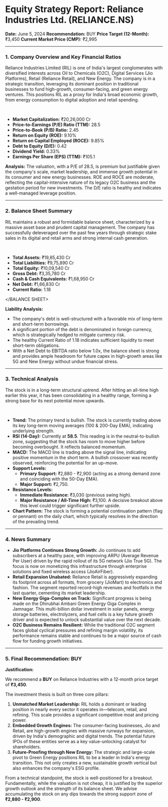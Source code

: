 # Equity Strategy Report: Reliance Industries Ltd. (RELIANCE.NS)

**Date:** June 5, 2024
**Recommendation:** BUY
**Price Target (12-Month):** ₹3,450
**Current Market Price (CMP):** ₹2,995

---

### 1. Company Overview and Key Financial Ratios

Reliance Industries Limited (RIL) is one of India's largest conglomerates with diversified interests across Oil to Chemicals (O2C), Digital Services (Jio Platforms), Retail (Reliance Retail), and New Energy. The company is in a strategic transition, leveraging its dominant position in traditional businesses to fund high-growth, consumer-facing, and green energy ventures. This positions RIL as a proxy for India's broad economic growth, from energy consumption to digital adoption and retail spending.

<br>

<FUNDAMENTALS>

*   **Market Capitalization:** ₹20,26,000 Cr
*   **Price-to-Earnings (P/E) Ratio (TTM):** 28.5
*   **Price-to-Book (P/B) Ratio:** 2.45
*   **Return on Equity (ROE):** 9.10%
*   **Return on Capital Employed (ROCE):** 9.85%
*   **Debt to Equity (D/E):** 0.42
*   **Dividend Yield:** 0.33%
*   **Earnings Per Share (EPS) (TTM):** ₹105.1

</FUNDAMENTALS>

**Analysis:** The valuation, with a P/E of 28.5, is premium but justifiable given the company's scale, market leadership, and immense growth potential in its consumer and new energy businesses. ROE and ROCE are moderate, reflecting the capital-intensive nature of its legacy O2C business and the gestation period for new investments. The D/E ratio is healthy and indicates a well-managed leverage position.

---

### 2. Balance Sheet Summary

RIL maintains a robust and formidable balance sheet, characterized by a massive asset base and prudent capital management. The company has successfully deleveraged over the past few years through strategic stake sales in its digital and retail arms and strong internal cash generation.

<br>

<BALANCE SHEET>

*   **Total Assets:** ₹19,85,430 Cr
*   **Total Liabilities:** ₹9,75,890 Cr
*   **Total Equity:** ₹10,09,540 Cr
*   **Gross Debt:** ₹3,35,780 Cr
*   **Cash & Cash Equivalents:** ₹1,68,950 Cr
*   **Net Debt:** ₹1,66,830 Cr
*   **Current Ratio:** 1.18

</BALANCE SHEET>

**Liability Analysis:**
*   The company's debt is well-structured with a favorable mix of long-term and short-term borrowings.
*   A significant portion of the debt is denominated in foreign currency, which is strategically hedged to mitigate currency risk.
*   The healthy Current Ratio of 1.18 indicates sufficient liquidity to meet short-term obligations.
*   With a Net Debt to EBITDA ratio below 1.0x, the balance sheet is strong and provides ample headroom for future capex in high-growth areas like 5G and New Energy without undue financial stress.

---

### 3. Technical Analysis

The stock is in a long-term structural uptrend. After hitting an all-time high earlier this year, it has been consolidating in a healthy range, forming a strong base for its next potential move upwards.

<br>

<TECHNICALS>

*   **Trend:** The primary trend is bullish. The stock is currently trading above its key long-term moving averages (100 & 200-Day EMA), indicating underlying strength.
*   **RSI (14-Day):** Currently at **58.5**. This reading is in the neutral-to-bullish zone, suggesting that the stock has room to move higher before becoming overbought. It reflects balanced momentum.
*   **MACD:** The MACD line is trading above the signal line, indicating positive momentum in the short term. A bullish crossover was recently observed, reinforcing the potential for an up-move.
*   **Support Levels:**
    *   **Primary Support:** ₹2,880 - ₹2,900 (acting as a strong demand zone and coinciding with the 50-Day EMA).
    *   **Major Support:** ₹2,750.
*   **Resistance Levels:**
    *   **Immediate Resistance:** ₹3,030 (previous swing high).
    *   **Major Resistance / All-Time High:** ₹3,100. A decisive breakout above this level could trigger significant further upside.
*   **Chart Pattern:** The stock is forming a potential continuation pattern (flag or pennant) on the daily chart, which typically resolves in the direction of the prevailing trend.

</TECHNICALS>

---

### 4. News Summary

*   **Jio Platforms Continues Strong Growth:** Jio continues to add subscribers at a healthy pace, with improving ARPU (Average Revenue Per User) driven by the rapid rollout of its 5G network (Jio True 5G). The focus is now on monetizing this infrastructure through enterprise solutions and fixed wireless access (JioAirFiber).
*   **Retail Expansion Unabated:** Reliance Retail is aggressively expanding its footprint across all formats, from grocery (JioMart) to electronics and fashion. The segment reported record-high revenues and footfalls in the last quarter, cementing its market leadership.
*   **New Energy Giga-Complex on Track:** Significant progress is being made on the Dhirubhai Ambani Green Energy Giga Complex in Jamnagar. This multi-billion dollar investment in solar panels, energy storage batteries, electrolyzers, and fuel cells is a key future growth driver and is expected to unlock substantial value over the next decade.
*   **O2C Business Remains Resilient:** While the traditional O2C segment faces global cyclical pressures and refining margin volatility, its performance remains stable and continues to be a major source of cash flow for funding growth initiatives.

---

### 5. Final Recommendation: BUY

**Justification:**

We recommend a **BUY** on Reliance Industries with a 12-month price target of **₹3,450**.

The investment thesis is built on three core pillars:
1.  **Unmatched Market Leadership:** RIL holds a dominant or leading position in nearly every sector it operates in—telecom, retail, and refining. This scale provides a significant competitive moat and pricing power.
2.  **Embedded Growth Engines:** The consumer-facing businesses, Jio and Retail, are high-growth engines with massive runways for expansion, driven by India's demographic and digital trends. The potential future IPOs of these entities serve as a key value-unlocking catalyst for shareholders.
3.  **Future-Proofing through New Energy:** The strategic and large-scale pivot to Green Energy positions RIL to be a leader in India's energy transition. This not only creates a new, sustainable growth vertical but also enhances the company's ESG profile.

From a technical standpoint, the stock is well-positioned for a breakout. Fundamentally, while the valuation is not cheap, it is justified by the superior growth outlook and the strength of its balance sheet. We advise accumulating the stock on any dips towards the strong support zone of **₹2,880 - ₹2,900**.